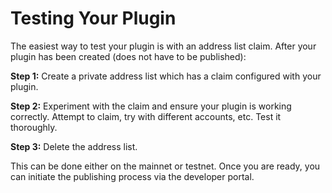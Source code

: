 # Testing Your Plugin

The easiest way to test your plugin is with an address list claim. After your plugin has been created (does not have to be published):

**Step 1:** Create a private address list which has a claim configured with your plugin.

**Step 2:** Experiment with the claim and ensure your plugin is working correctly. Attempt to claim, try with different accounts, etc. Test it thoroughly.

**Step 3:** Delete the address list.



This can be done either on the mainnet or testnet. Once you are ready, you can initiate the publishing process via the developer portal.
